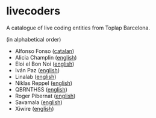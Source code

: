 # livecoders
A catalogue of live coding entities from Toplap Barcelona.

(in alphabetical order)

* Alfonso Fonso ([catalan](alfonsofonso-en.md))
* Alicia Champlin ([english](alicia-champlin-en.md))
* Eloi el Bon Noi ([english](eloi-el-bon-noi-en.md))
* Iván Paz ([english](ivan_paz.md))
* Linalab ([english](linalab.md))
* Niklas Reppel ([english](niklas-reppel-en.md))
* QBRNTHSS ([english](QBRNTHSS-en.md))
* Roger Pibernat ([english](QBRNTHSS-en.md))
* Savamala ([english](savamala-joan-queralt-en.md))
* Xiwire ([english](xiwire-en.md))

